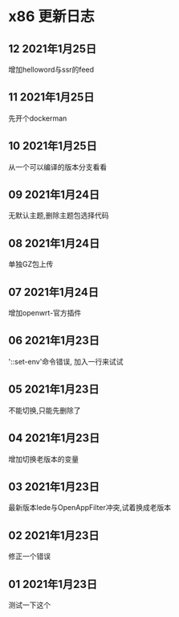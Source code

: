 # x86 更新日志

## 12 2021年1月25日

增加helloword与ssr的feed

## 11 2021年1月25日

先开个dockerman

## 10 2021年1月25日

从一个可以编译的版本分支看看

## 09 2021年1月24日

无默认主题,删除主题包选择代码

## 08 2021年1月24日

单独GZ包上传

## 07 2021年1月24日

增加openwrt-官方插件

## 06 2021年1月23日

'::set-env'命令错误, 加入一行来试试

## 05 2021年1月23日

不能切换,只能先删除了

## 04 2021年1月23日

增加切换老版本的变量

## 03 2021年1月23日

最新版本lede与OpenAppFilter冲突,试着换成老版本

## 02 2021年1月23日

修正一个错误

## 01 2021年1月23日

测试一下这个

